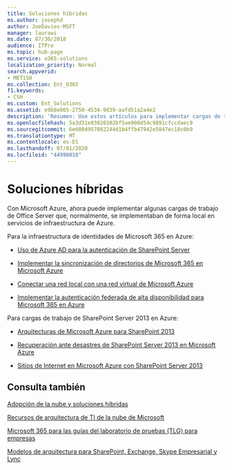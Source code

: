 ```yaml
---
title: Soluciones híbridas
ms.author: josephd
author: JoeDavies-MSFT
manager: laurawi
ms.date: 07/30/2018
audience: ITPro
ms.topic: hub-page
ms.service: o365-solutions
localization_priority: Normal
search.appverid:
- MET150
ms.collection: Ent_O365
f1.keywords:
- CSH
ms.custom: Ent_Solutions
ms.assetid: e9b8e065-2750-4534-9d39-aafd51a2a4e2
description: 'Resumen: Use estos artículos para implementar cargas de trabajo de Office Server en Microsoft Azure.'
ms.openlocfilehash: 5a3d31e93820302bf5ae900d54c9891cfccdaec9
ms.sourcegitcommit: 6e608d957082244d1b4ffb47942e5847ec18c0b9
ms.translationtype: MT
ms.contentlocale: es-ES
ms.lasthandoff: 07/01/2020
ms.locfileid: "44998018"
---
```

# <a name="hybrid-solutions"></a>Soluciones híbridas

Con Microsoft Azure, ahora puede implementar algunas cargas de trabajo de Office Server que, normalmente, se implementaban de forma local en servicios de infraestructura de Azure.
  
Para la infraestructura de identidades de Microsoft 365 en Azure:

- [Uso de Azure AD para la autenticación de SharePoint Server](using-azure-ad-for-sharepoint-server-authentication.md)

- [Implementar la sincronización de directorios de Microsoft 365 en Microsoft Azure](deploy-office-365-directory-synchronization-dirsync-in-microsoft-azure.md)
  
- [Conectar una red local con una red virtual de Microsoft Azure](connect-an-on-premises-network-to-a-microsoft-azure-virtual-network.md)
    
- [Implementar la autenticación federada de alta disponibilidad para Microsoft 365 en Azure](deploy-high-availability-federated-authentication-for-office-365-in-azure.md)
    
Para cargas de trabajo de SharePoint Server 2013 en Azure:
  
- [Arquitecturas de Microsoft Azure para SharePoint 2013](microsoft-azure-architectures-for-sharepoint-2013.md)
    
- [Recuperación ante desastres de SharePoint Server 2013 en Microsoft Azure](sharepoint-server-2013-disaster-recovery-in-microsoft-azure.md)
    
- [Sitios de Internet en Microsoft Azure con SharePoint Server 2013](internet-sites-in-microsoft-azure-using-sharepoint-server-2013.md)
  
  
## <a name="see-also"></a>Consulta también

[Adopción de la nube y soluciones híbridas](cloud-adoption-and-hybrid-solutions.yml)
  
[Recursos de arquitectura de TI de la nube de Microsoft](microsoft-cloud-it-architecture-resources.md)
  
[Microsoft 365 para las guías del laboratorio de pruebas (TLG) para empresas](https://docs.microsoft.com/microsoft-365/enterprise/m365-enterprise-test-lab-guides)
  
[Modelos de arquitectura para SharePoint, Exchange, Skype Empresarial y Lync](architectural-models-for-sharepoint-exchange-skype-for-business-and-lync.md)
